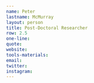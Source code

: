 ```yaml
---
name: Peter
lastname: McMurray
layout: person
title: Post-Doctoral Researcher
row: 2.5
one-line: 
quote: 
website:
tools-materials:
email:
twitter:
instagram:
---
```

